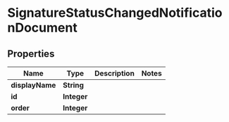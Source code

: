 

# SignatureStatusChangedNotificationDocument

## Properties

Name | Type | Description | Notes
------------ | ------------- | ------------- | -------------
**displayName** | **String** |  | 
**id** | **Integer** |  | 
**order** | **Integer** |  | 



